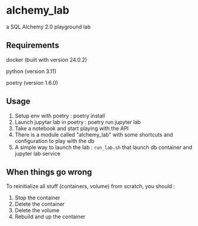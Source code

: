 # alchemy_lab
a SQL Alchemy 2.0 playground lab

## Requirements

docker (built with version 24.0.2)

python (version 3.11)

poetry (version 1.6.0)

## Usage

1. Setup env with poetry : poetry install
2. Launch jupytar lab in poetry : poetry run jupyter lab
3. Take a notebook and start playing with the API
4. There is a module called "alchemy_lab" with some shortcuts and configuration to play with the db
5. A simple way to launch the lab : `run_lab.sh` that launch db container and jupyter lab service

## When things go wrong

To reinitialize all stuff (containers, volume) from scratch, you should :

1. Stop the container
2. Delete the container
3. Delete the volume
4. Rebuild and up the container